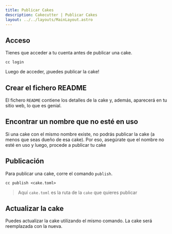 ```yaml
---
title: Publicar Cakes
description: Cakecutter | Publicar Cakes
layout: ../../layouts/MainLayout.astro
---
```


## Acceso

Tienes que acceder a tu cuenta antes de publicar una cake.

```
cc login
```

Luego de acceder, ¡puedes publicar la cake!

## Crear el fichero README

El fichero `README` contiene los detalles de la cake y, además, aparecerá en tu sitio web, lo que es genial.

## Encontrar un nombre que no esté en uso

Si una cake con el mismo nombre existe, no podrás publicar la cake (a menos que seas dueño de esa cake). Por eso, asegúrate que el nombre no esté en uso y luego, procede a publicar tu cake

## Publicación

Para publicar una cake, corre el comando `publish`.

```
cc publish <cake.toml>
```

> Aquí `cake.toml` es la ruta de la `cake` que quieres publicar

## Actualizar la cake

Puedes actualizar la cake utilizando el mismo comando. La cake será reemplazada con la nueva.